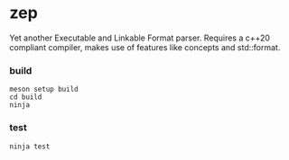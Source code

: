 # zep

Yet another Executable and Linkable Format parser.
Requires a c++20 compliant compiler, makes use of features like concepts and std::format.

### build
```
meson setup build
cd build
ninja
```
### test
```
ninja test
```
